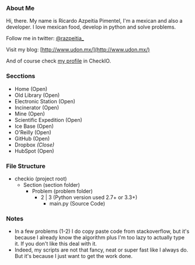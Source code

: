 ### About Me
Hi, there. My name is Ricardo Azpeitia Pimentel, I'm a mexican and also a developer. I love mexican food, develop in python and solve problems.

Follow me in twitter: [@razpeitia_](https://twitter.com/razpeitia_)

Visit my blog: [http://www.udon.mx/](http://www.udon.mx/)

And of course check [my profile](http://www.checkio.org/user/razpeitia/) in CheckIO.



### Secctions

* Home (Open)
* Old Library (Open)
* Electronic Station (Open)
* Incinerator (Open)
* Mine (Open)
* Scientific Expedition (Open)
* Ice Base (Open)
* O'Reilly (Open)
* GitHub (Open)
* Dropbox *(Close)*
* HubSpot (Open)

### File Structure

* checkio (project root)
    + Section (section folder)
        - Problem (problem folder)
            - 2 | 3 (Python version used 2.7+ or 3.3+)
                - main.py (Source Code)

### Notes

* In a few problems (1-2) I do copy paste code from stackoverflow, but it's because I already know the algorithm plus I'm too lazy to actually type it. If you don't like this deal with it.
* Indeed, my scripts are not that fancy, neat or super fast like I always do. But it's because I just want to get the work done.
